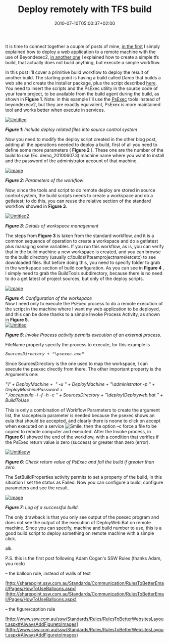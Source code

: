 ﻿---
title: "Deploy remotely with TFS build"
description: ""
date: 2010-07-10T05:00:37+02:00
draft: false
tags: [Continuous Integration,TFS Build]
categories: [Team Foundation Server]
---
It is time to connect together a couple of posts of mine, [in the first](http://www.codewrecks.com/blog/index.php/2010/07/06/deploy-on-remote-machine-during-builds/) I simply explained how to deploy a web application to a remote machine with the use of Beyondexec2, [in another one](http://www.codewrecks.com/blog/index.php/2010/07/07/use-tfs-2010-build-to-execute-arbitrary-task/) I explained how to create a simple tfs build, that actually does not build anything, but execute a simple workflow.

In this post I'll cover a primitive build workflow to deploy the result of another build. The starting point is having a build called *Demo* that builds a web site and create the installer package, plus the script described [here](http://www.codewrecks.com/blog/index.php/2010/07/06/deploy-on-remote-machine-during-builds/). You need to insert the scripts and the PsExec utility in the source code of your team project, to be available from the build agent during the build, as shown in  **Figure 1**. Note: in this example I'll use the [PsExec](http://technet.microsoft.com/en-us/sysinternals/bb897553.aspx) tools instead of beyondexecv2, but they are exactly equivalent, PsExex is more maintained tool and works better when execute in services.

[![Untitled](https://www.codewrecks.com/blog/wp-content/uploads/2010/07/Untitled_thumb2.png "Untitled")](https://www.codewrecks.com/blog/wp-content/uploads/2010/07/Untitled4.png)

 ***Figure 1***: *Include deploy related files into source control system*

Now you need to modify the deploy script created in the other blog post, adding all the operations needed to deploy a build, first of all you need to define some more parameters ( **Figure 2** ). These one are the number of the build to use (Es. demo\_20100607.3) machine name where you want to install and the password of the administrator account of that machine.

[![image](https://www.codewrecks.com/blog/wp-content/uploads/2010/07/image_thumb11.png "image")](https://www.codewrecks.com/blog/wp-content/uploads/2010/07/image11.png)

 ***Figure 2***: *Parameters of the workflow*

Now, since the tools and script to do remote deploy are stored in source control system, the build scripts needs to create a workspace and do a getlatest; to do this, you can reuse the relative section of the standard workflow showed in  **Figure 3**.

[![Untitled2](https://www.codewrecks.com/blog/wp-content/uploads/2010/07/Untitled2_thumb1.png "Untitled2")](https://www.codewrecks.com/blog/wp-content/uploads/2010/07/Untitled21.png)

 ***Figure 3***: *Details of workspace management*

The steps from  **Figure 3** is taken from the standard workflow, and it is a common sequence of operation to create a workspace and do a getlatest plus managing some variables. If you run this workflow, as is, you can verify that in the build machine a new workspace is created, and you can browse to the build directory (usually c:\builds\1\teamprojectname\etcetc) to see downloaded files. But before doing this, you need to specify folder to grab in the workspace section of build configuration. As you can see in **Figure 4** , I simply need to grab the BuildTools subdirectory, because there is no need to do a get latest of project sources, but only of the deploy scripts.

[![image](https://www.codewrecks.com/blog/wp-content/uploads/2010/07/image_thumb12.png "image")](https://www.codewrecks.com/blog/wp-content/uploads/2010/07/image12.png)

 ***Figure 4***: *Configuration of the workspace*  
Now I need only to execute the PsExec process to do a remote execution of the script in the machine where I want my web application to be deployed, and this can be done thanks to a simple Invoke Process Activity, as shown in  **Figure 5**.      
[![Untitled](https://www.codewrecks.com/blog/wp-content/uploads/2010/07/Untitled_thumb3.png "Untitled")](https://www.codewrecks.com/blog/wp-content/uploads/2010/07/Untitled5.png)

 ***Figure 5***: *Invoke Process activity permits execution of an external process.*

FileName property specify the process to execute, for this example is

*<font size="2" face="Courier New">SourcesDirectory + &quot;\psexec.exe&quot;</font>*

Since SourcesDirectory is the one used to map the workspace, I can execute the psexec directly from there. The other important property is the Arguments one:

*"\\" + DeployMachine +  " -u " + DeployMachine + "\administrator -p " + DeployMachinePassword +       
" /accepteula -i -f -h -c " + SourcesDirectory + "\deploy\Deployweb.bat " + BuildToUse*

This is only a combination of Workflow Parameters to create the argument list, the /accepteula parameter is needed because the psexec shows an eula that should be accepted, and clearly there is noone to click on accept when executed on a service ![Smile](https://www.codewrecks.com/blog/wp-content/uploads/2010/07/wlEmoticonsmile1.png), then the option –c force a file to be copied to remote computer and executed. After the Invoke process, in  **Figure 6** I showed the end of the workflow, with a condition that verifies if the PsExec return value is zero (success) or greater than zero (error).

[![Untitledw](https://www.codewrecks.com/blog/wp-content/uploads/2010/07/Untitledw_thumb.png "Untitledw")](https://www.codewrecks.com/blog/wp-content/uploads/2010/07/Untitledw.png)

 ***Figure 6***: *Check return value of PsExec and fail the build if greater than zero.*

The SetBuildProperties activity permits to set a property of the build, in this situation I set the status as Failed. Now you can configure a build, configure parameters and see the result.

[![image](https://www.codewrecks.com/blog/wp-content/uploads/2010/07/image_thumb13.png "image")](https://www.codewrecks.com/blog/wp-content/uploads/2010/07/image13.png)

 ***Figure 7***: *Log of a successful build.*

The only drawback is that you only see output of the psexec program and does not see the output of the execution of DeployWeb.Bat on remote machine. Since you can specify, machine and build number to use, this is a good build script to deploy something on remote machine with a simple click.

alk.

P.S. this is the first post following Adam Cogan's SSW Rules (thanks Adam, you rock)

– the balloon rule, instead of walls of text

[http://sharepoint.ssw.com.au/Standards/Communication/RulesToBetterEmail/Pages/HowToUseBalloons.aspx](http://sharepoint.ssw.com.au/Standards/Communication/RulesToBetterEmail/Pages/HowToUseBalloons.aspx)

– the figure/caption rule

[http://www.ssw.com.au/ssw/Standards/Rules/RulesToBetterWebsitesLayout.aspx#AlwaysAddFiguretoImages](http://www.ssw.com.au/ssw/Standards/Rules/RulesToBetterWebsitesLayout.aspx#AlwaysAddFiguretoImages)

